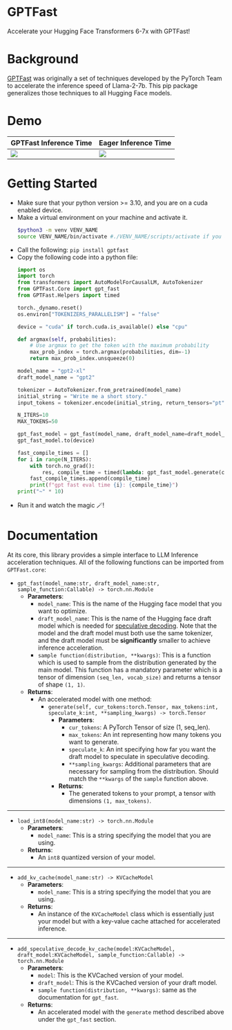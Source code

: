 # GPTFast
Accelerate your Hugging Face Transformers 6-7x with GPTFast!

# Background
[GPTFast](https://github.com/pytorch-labs/gpt-fast) was originally a set of techniques developed by the PyTorch Team to accelerate the inference speed of Llama-2-7b. This pip package generalizes those techniques to all Hugging Face models. 

# Demo
GPTFast Inference Time|Eager Inference Time
--|--
![](https://github.com/MDK8888/GPTFast/assets/79173446/4d7ed04e-ba3d-49c7-aeca-8f2b96ac45a8)|![](https://github.com/MDK8888/GPTFast/assets/79173446/1a4f2236-d2f4-42c7-a689-553482871905)

# Getting Started
* Make sure that your python version >= 3.10, and you are on a cuda enabled device.
* Make a virtual environment on your machine and activate it.
  ```bash
  $python3 -m venv VENV_NAME
  source VENV_NAME/bin/activate #./VENV_NAME/scripts/activate if you are on a Windows machine
  ```
* Call the following: ```pip install gptfast```
* Copy the following code into a python file:
  ```python
  import os
  import torch
  from transformers import AutoModelForCausalLM, AutoTokenizer
  from GPTFast.Core import gpt_fast
  from GPTFast.Helpers import timed
  
  torch._dynamo.reset()
  os.environ["TOKENIZERS_PARALLELISM"] = "false"
  
  device = "cuda" if torch.cuda.is_available() else "cpu"
  
  def argmax(self, probabilities):
      # Use argmax to get the token with the maximum probability
      max_prob_index = torch.argmax(probabilities, dim=-1)
      return max_prob_index.unsqueeze(0)
  
  model_name = "gpt2-xl"
  draft_model_name = "gpt2"
  
  tokenizer = AutoTokenizer.from_pretrained(model_name)
  initial_string = "Write me a short story."
  input_tokens = tokenizer.encode(initial_string, return_tensors="pt").to(device)
  
  N_ITERS=10
  MAX_TOKENS=50

  gpt_fast_model = gpt_fast(model_name, draft_model_name=draft_model_name, sample_function=argmax)
  gpt_fast_model.to(device)
  
  fast_compile_times = []
  for i in range(N_ITERS):
      with torch.no_grad():
          res, compile_time = timed(lambda: gpt_fast_model.generate(cur_tokens=input_tokens, max_tokens=MAX_TOKENS, speculate_k=6))
      fast_compile_times.append(compile_time)
      print(f"gpt fast eval time {i}: {compile_time}")
  print("~" * 10)
  ```
* Run it and watch the magic 🪄!

# Documentation
At its core, this library provides a simple interface to LLM Inference acceleration techniques. All of the following functions can be imported from ```GPTFast.core```:

* ```gpt_fast(model_name:str, draft_model_name:str, sample_function:Callable) -> torch.nn.Module```
  * **Parameters**:
      * ```model_name```: This is the name of the Hugging face model that you want to optimize.
      * ```draft_model_name```: This is the name of the Hugging face draft model which is needed for [speculative decoding](https://arxiv.org/abs/2211.17192). Note that the model and the draft model must both use the same tokenizer, and the draft model must be **significantly** smaller to achieve inference acceleration.
      * ```sample function(distribution, **kwargs)```: This is a function which is used to sample from the distribution generated by the main model. This function has a mandatory parameter which is a tensor of dimension ```(seq_len, vocab_size)``` and returns a tensor of shape ```(1, 1)```. 
  * **Returns**:
      * An accelerated model with one method:
          * ```generate(self, cur_tokens:torch.Tensor, max_tokens:int, speculate_k:int, **sampling_kwargs) -> torch.Tensor```
              * **Parameters**:
                  * ```cur_tokens```: A PyTorch Tensor of size (1, seq_len).
                  * ```max_tokens```: An int representing how many tokens you want to generate.
                  * ```speculate_k```: An int specifying how far you want the draft model to speculate in speculative decoding.
                  * ```**sampling_kwargs```: Additional parameters that are necessary for sampling from the distribution. Should match the ```**kwargs``` of the ```sample``` function above.
              * **Returns**:
                  * The generated tokens to your prompt, a tensor with dimensions ```(1, max_tokens)```.

***

* ```load_int8(model_name:str) -> torch.nn.Module```
    * **Parameters**:
        * ```model_name```: This is a string specifying the model that you are using.
    * **Returns**:
        * An ```int8``` quantized version of your model.

***

* ```add_kv_cache(model_name:str) -> KVCacheModel```
    * **Parameters**:
        * ```model_name```: This is a string specifying the model that you are using.
    * **Returns**:
        * An instance of the ```KVCacheModel``` class which is essentially just your model but with a key-value cache attached for accelerated inference.

***

* ```add_speculative_decode_kv_cache(model:KVCacheModel, draft_model:KVCacheModel, sample_function:Callable) -> torch.nn.Module```
    * **Parameters**:
        * ```model```: This is the KVCached version of your model.
        * ```draft_model```: This is the KVCached version of your draft model.
        * ```sample function(distribution, **kwargs)```: same as the documentation for ```gpt_fast```.
    * **Returns**:
        * An accelerated model with the ```generate``` method described above under the ```gpt_fast``` section.
  
  



